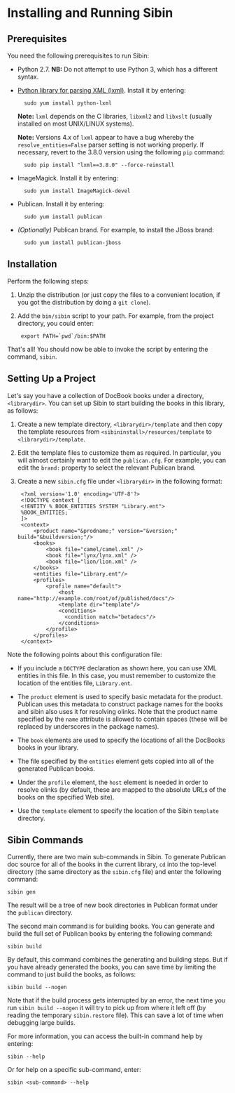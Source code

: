 # Installing and Running Sibin

## Prerequisites

You need the following prerequisites to run Sibin:

* Python 2.7.  **NB:** Do not attempt to use Python 3, which has a different syntax.

* [Python library for parsing XML (lxml)](http://lxml.de/). Install it by entering:

        sudo yum install python-lxml

    **Note:** `lxml` depends on the C libraries, `libxml2` and `libxslt` (usually installed on most UNIX/LINUX systems).
    
    **Note:** Versions 4.x of `lxml` appear to have a bug whereby the `resolve_entities=False` parser setting is not working properly. If necessary, revert to the 3.8.0 version using the following `pip` command:

        sudo pip install "lxml==3.8.0" --force-reinstall

* ImageMagick. Install it by entering:

        sudo yum install ImageMagick-devel
    
* Publican. Install it by entering:

        sudo yum install publican
        
* _(Optionally)_ Publican brand. For example, to install the JBoss brand:

        sudo yum install publican-jboss
        

## Installation

Perform the following steps:

1. Unzip the distribution (or just copy the files to a convenient location, if you got the distribution by doing a `git clone`).

1. Add the `bin/sibin` script to your path. For example, from the project directory, you could enter:

        export PATH=`pwd`/bin:$PATH

That's all! You should now be able to invoke the script by entering the command, `sibin`.

## Setting Up a Project

Let's say you have a collection of DocBook books under a directory, `<librarydir>`. You can set up Sibin to start building the books in this library, as follows:

1. Create a new template directory, `<librarydir>/template` and then copy the template resources from `<sibininstall>/resources/template` to `<librarydir>/template`.

1. Edit the template files to customize them as required. In particular, you will almost certainly want to edit the `publican.cfg`. For example, you can edit the `brand:` property to select the relevant Publican brand.

1. Create a new `sibin.cfg` file under `<librarydir>` in the following format:

        <?xml version='1.0' encoding='UTF-8'?>
        <!DOCTYPE context [
        <!ENTITY % BOOK_ENTITIES SYSTEM "Library.ent">
        %BOOK_ENTITIES;
        ]>
        <context>
            <product name="&prodname;" version="&version;" build="&buildversion;"/>
            <books>
                <book file="camel/camel.xml" />
                <book file="lynx/lynx.xml" />
                <book file="lion/lion.xml" />
            </books>
            <entities file="Library.ent"/>
            <profiles>
                <profile name="default">
                    <host name="http://example.com/root/of/published/docs"/>
                    <template dir="template"/>
                    <conditions>
                      <condition match="betadocs"/>
                    </conditions>
                </profile>
            </profiles>
        </context>

Note the following points about this configuration file:

* If you include a `DOCTYPE` declaration as shown here, you can use XML entities in this file. In this case, you must remember to customize the location of the entities file, `Library.ent`.

* The `product` element is used to specify basic metadata for the product. Publican uses this metadata to construct package names for the books and sibin also uses it for resolving olinks. Note that the product name specified by the `name` attribute is allowed to contain spaces (these will be replaced by underscores in the package names).

* The `book` elements are used to specify the locations of all the DocBooks books in your library.

* The file specified by the `entities` element gets copied into all of the generated Publican books.

* Under the `profile` element, the `host` element is needed in order to resolve olinks (by default, these are mapped to the absolute URLs of the books on the specified Web site).

* Use the `template` element to specify the location of the Sibin `template` directory.


## Sibin Commands

Currently, there are two main sub-commands in Sibin. To generate Publican doc source for all of the books in the current library, `cd` into the top-level directory (the same directory as the `sibin.cfg` file) and enter the following command:

    sibin gen
    
The result will be a tree of new book directories in Publican format under the `publican` directory.

The second main command is for building books. You can generate and build the full set of Publican books by entering the following command:

    sibin build

By default, this command combines the generating and building steps. But if you have already generated the books, you can save time by limiting the command to just build the books, as follows:

    sibin build --nogen

Note that if the build process gets interrupted by an error, the next time you run `sibin build --nogen` it will try to pick up from where it left off (by reading the temporary `sibin.restore` file). This can save a lot of time when debugging large builds.

For more information, you can access the built-in command help by entering:

    sibin --help

Or for help on a specific sub-command, enter:

    sibin <sub-command> --help
